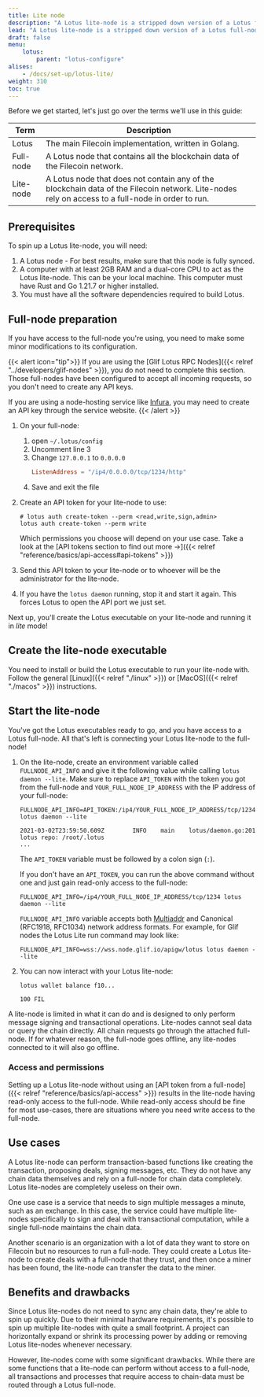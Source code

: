 ```yaml
---
title: Lite node
description: "A Lotus lite-node is a stripped down version of a Lotus full-node capable of running on lower-end hardware. Lotus lite-nodes do not contain any chain-data and can only perform message signing and deal transactions. However, they are very quick to spin up and can process transactions in parallel with other Lotus lite-nodes."
lead: "A Lotus lite-node is a stripped down version of a Lotus full-node capable of running on lower-end hardware. Lotus lite-nodes do not contain any chain-data and can only perform message signing and deal transactions. However, they are very quick to spin up and can process transactions in parallel with other Lotus lite-nodes."
draft: false
menu:
    lotus:
        parent: "lotus-configure"
alises:
    - /docs/set-up/lotus-lite/
weight: 310
toc: true
---
```


Before we get started, let's just go over the terms we'll use in this guide:

| Term | Description |
| --- | --- |
| Lotus | The main Filecoin implementation, written in Golang. |
| Full-node | A Lotus node that contains all the blockchain data of the Filecoin network. |
| Lite-node | A Lotus node that does not contain any of the blockchain data of the Filecoin network. Lite-nodes rely on access to a full-node in order to run. |

## Prerequisites

To spin up a Lotus lite-node, you will need:

1. A Lotus node - For best results, make sure that this node is fully synced.
2. A computer with at least 2GB RAM and a dual-core CPU to act as the Lotus lite-node. This can be your local machine. This computer must have Rust and Go 1.21.7 or higher installed.
3. You must have all the software dependencies required to build Lotus.

## Full-node preparation

If you have access to the full-node you're using, you need to make some minor modifications to its configuration.

{{< alert icon="tip">}}
If you are using the [Glif Lotus RPC Nodes]({{< relref "../developers/glif-nodes" >}}), you do not need to complete this section. Those full-nodes have been configured to accept all incoming requests, so you don't need to create any API keys.

If you are using a node-hosting service like [Infura](https://infura.io/), you may need to create an API key through the service website.
{{< /alert >}}

1. On your full-node: 
    1. open `~/.lotus/config`
    2. Uncomment line 3
    3. Change `127.0.0.1` to `0.0.0.0`
        ```toml
        ListenAddress = "/ip4/0.0.0.0/tcp/1234/http"
        ```
    4. Save and exit the file

2. Create an API token for your lite-node to use:

    ```shell
    # lotus auth create-token --perm <read,write,sign,admin>
    lotus auth create-token --perm write
    ```

    Which permissions you choose will depend on your use case. Take a look at the [API tokens section to find out more →]({{< relref "reference/basics/api-access#api-tokens" >}})

3. Send this API token to your lite-node or to whoever will be the administrator for the lite-node.
4. If you have the `lotus daemon` running, stop it and start it again. This forces Lotus to open the API port we just set.

Next up, you'll create the Lotus executable on your lite-node and running it in _lite_ mode!

## Create the lite-node executable

You need to install or build the Lotus executable to run your lite-node with.  Follow the general [Linux]({{< relref "./linux" >}}) or [MacOS]({{< relref "./macos" >}}) instructions.

## Start the lite-node

You've got the Lotus executables ready to go, and you have access to a Lotus full-node. All that's left is connecting your Lotus lite-node to the full-node!

1. On the lite-node, create an environment variable called `FULLNODE_API_INFO` and give it the following value while calling `lotus daemon --lite`. Make sure to replace `API_TOKEN` with the token you got from the full-node and `YOUR_FULL_NODE_IP_ADDRESS` with the IP address of your full-node:

    ```shell with-output
    FULLNODE_API_INFO=API_TOKEN:/ip4/YOUR_FULL_NODE_IP_ADDRESS/tcp/1234 lotus daemon --lite
    ```
    ```
    2021-03-02T23:59:50.609Z        INFO    main    lotus/daemon.go:201     lotus repo: /root/.lotus
    ...
    ```

    The `API_TOKEN` variable must be followed by a colon sign (`:`).

    If you don't have an `API_TOKEN`, you can run the above command without one and just gain read-only access to the full-node:

    ```shell
    FULLNODE_API_INFO=/ip4/YOUR_FULL_NODE_IP_ADDRESS/tcp/1234 lotus daemon --lite
    ```
    
    `FULLNODE_API_INFO` variable accepts both [Multiaddr](https://github.com/multiformats/multiaddr) and Canonical (RFC1918, RFC1034) network address formats. For example, for Glif nodes the Lotus Lite run command may look like:
    ```shell
    FULLNODE_API_INFO=wss://wss.node.glif.io/apigw/lotus lotus daemon --lite
    ```

1. You can now interact with your Lotus lite-node:

    ```shell with-output
    lotus wallet balance f10...
    ```
    ```
    100 FIL
    ```

A lite-node is limited in what it can do and is designed to only perform message signing and transactional operations. Lite-nodes cannot seal data or query the chain directly. All chain requests go through the attached full-node. If for whatever reason, the full-node goes offline, any lite-nodes connected to it will also go offline.

### Access and permissions

Setting up a Lotus lite-node without using an [API token from a full-node]({{< relref "reference/basics/api-access" >}}) results in the lite-node having read-only access to the full-node. While read-only access should be fine for most use-cases, there are situations where you need write access to the full-node.

## Use cases

A Lotus lite-node can perform transaction-based functions like creating the transaction, proposing deals, signing messages, etc. They do not have any chain data themselves and rely on a full-node for chain data completely. Lotus lite-nodes are completely useless on their own.

One use case is a service that needs to sign multiple messages a minute, such as an exchange. In this case, the service could have multiple lite-nodes specifically to sign and deal with transactional computation, while a single full-node maintains the chain data.

Another scenario is an organization with a lot of data they want to store on Filecoin but no resources to run a full-node. They could create a Lotus lite-node to create deals with a full-node that they trust, and then once a miner has been found, the lite-node can transfer the data to the miner.

## Benefits and drawbacks

Since Lotus lite-nodes do not need to sync any chain data, they're able to spin up quickly. Due to their minimal hardware requirements, it's possible to spin up multiple lite-nodes with quite a small footprint. A project can horizontally expand or shrink its processing power by adding or removing Lotus lite-nodes whenever necessary.

However, lite-nodes come with some significant drawbacks. While there are some functions that a lite-node can perform without access to a full-node, all transactions and processes that require access to chain-data must be routed through a Lotus full-node.
